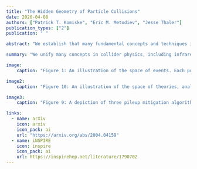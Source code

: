 ```yaml
---
title: "The Hidden Geometry of Particle Collisions"
date: 2020-04-08
authors: ["Patrick T. Komiske", "Eric M. Metodiev", "Jesse Thaler"]
publication_types: ["2"]
publication: " "

abstract: "We establish that many fundamental concepts and techniques in quantum field theory and collider physics can be naturally understood and unified through a simple new geometric language. The idea is to equip the space of collider events with a metric, from which other geometric objects can be rigorously defined. Our analysis is based on the energy mover's distance, which quantifies the \"work\" required to rearrange one event into another. This metric, which operates purely at the level of observable energy flow information, allows for a clarified definition of infrared and collinear safety and related concepts. A number of well-known collider observables can be exactly cast as the minimum distance between an event and various manifolds in this space. Jet definitions, such as exclusive cone and sequential recombination algorithms, can be directly derived by finding the closest few-particle approximation to the event. Several area- and constituent-based pileup mitigation strategies are naturally expressed in this formalism as well. Finally, we lift our reasoning to develop a precise distance between theories, which are treated as collections of events weighted by cross sections. In all of these various cases, a better understanding of existing methods in our geometric language suggests interesting new ideas and generalizations."

summary: "We unify many concepts in collider physics, including infrared and collinear safety, observables, jet finding, pileup mitigation and more, using a geometric language based on the Energy Mover's Distance. Along the way, we develop new techniques grounded in this geometry, including extensions of observables, new jet-finding algorithms, novel pileup mitigation based on Apollonius diagrams, and a concrete notion of \"theory space.\""

image:
    caption: "Figure 1: An illustration of the space of events. Each point in the dashed black region represents an event, which is a collection of particles that each have energies and directions. The [Energy Mover's Distance](../emd) (EMD) measures the distance between events."

image2:
    caption: "Figure 10: An illustration of the space of theories, analogous to the space of events. Each point in the enclosed region represents a theory, which is a collection of events, which each consist of sets of particles. The Theory Mover's Distance ($\\Sigma$MD) measures the distance between theories, analogous to how the EMD measures the distance between events."

image3:
    caption: "Figure 9: A depiction of three pileup mitigation algorithms acting on the same example jet from the [CMS 2011A Open Data](http://opendata.cern.ch/record/21). Each particle receives a correction to its transverse momentum proportional to the are of its region. The Apollonius graph has the property that it minimizes the EMD between the jet and the uniform radiation that represents the pileup that is being subtracted away."

links:
  - name: arXiv
    icon: arxiv
    icon_pack: ai
    url: "https://arxiv.org/abs/2004.04159"
  - name: iNSPIRE
    icon: inspire
    icon_pack: ai
    url: https://inspirehep.net/literature/1790702
---
```


